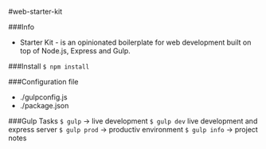 #web-starter-kit

###Info
- Starter Kit - is an opinionated boilerplate for web development built on top of Node.js, Express and Gulp.

###Install
`$ npm install`

###Configuration file
 - ./gulpconfig.js
 - ./package.json

###Gulp Tasks
`$ gulp` -> live development
`$ gulp dev` live development and express server
`$ gulp prod` -> productiv environment
`$ gulp info` -> project notes